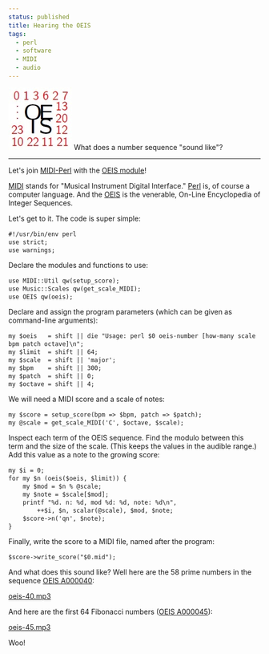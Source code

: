 ```yaml
---                                                                                                                                                                          
status: published
title: Hearing the OEIS
tags:
  - perl
  - software
  - MIDI
  - audio
---
```


![oeis-logo.jpg](oeis-logo.jpg)
What does a number sequence "sound like"?

---

Let's join [MIDI-Perl](https://metacpan.org/release/MIDI-Perl) with the [OEIS module](https://metacpan.org/release/OEIS)!

[MIDI](https://www.midi.org/) stands for "Musical Instrument Digital Interface."  [Perl](https://www.perl.org/) is, of course a computer language.  And the [OEIS](https://oeis.org/) is the venerable, On-Line Encyclopedia of Integer Sequences.

Let's get to it.  The code is super simple:

    #!/usr/bin/env perl
    use strict;
    use warnings;

Declare the modules and functions to use:

    use MIDI::Util qw(setup_score);
    use Music::Scales qw(get_scale_MIDI);
    use OEIS qw(oeis);

Declare and assign the program parameters (which can be given as command-line arguments):

    my $oeis   = shift || die "Usage: perl $0 oeis-number [how-many scale bpm patch octave]\n";
    my $limit  = shift || 64;
    my $scale  = shift || 'major';
    my $bpm    = shift || 300;
    my $patch  = shift || 0;
    my $octave = shift || 4;

We will need a MIDI score and a scale of notes:

    my $score = setup_score(bpm => $bpm, patch => $patch);
    my @scale = get_scale_MIDI('C', $octave, $scale);

Inspect each term of the OEIS sequence.  Find the modulo between this term and the size of the scale.  (This keeps the values in the audible range.)  Add this value as a note to the growing score:

    my $i = 0;
    for my $n (oeis($oeis, $limit)) {
        my $mod = $n % @scale;
        my $note = $scale[$mod];
        printf "%d. n: %d, mod %d: %d, note: %d\n",                                                                                                                              
            ++$i, $n, scalar(@scale), $mod, $note;
        $score->n('qn', $note);
    }

Finally, write the score to a MIDI file, named after the program:

    $score->write_score("$0.mid");

And what does this sound like?  Well here are the 58 prime numbers in the sequence [OEIS A000040](https://oeis.org/A000040):

[oeis-40.mp3](oeis-40.mp3)

And here are the first 64 Fibonacci numbers ([OEIS A000045](https://oeis.org/A000045)):

[oeis-45.mp3](oeis-45.mp3)

Woo!

